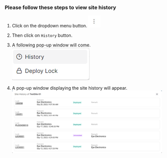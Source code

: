 ### Please follow these steps to view site history
1. Click on the dropdown menu button.
![menu_btn](../../../../assets/file/documentation/common-images/menu_btn.jpg)
2. Then click on ```History``` button.
3. A following pop-up window will come.
![site menu](../../../../assets/file/documentation/site/images/site_history_menu.png)

3. A pop-up window displaying the site history will appear.
![site history](../../../../assets/file/documentation/site/images/site_history.png)
</br>